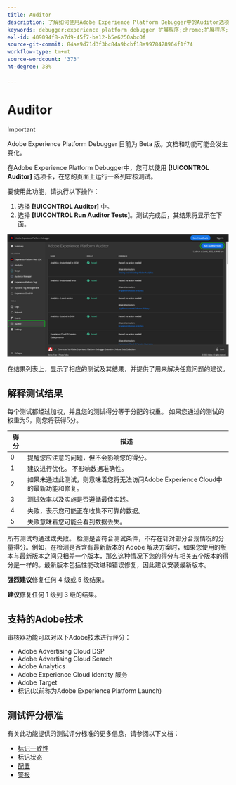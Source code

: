 ```yaml
---
title: Auditor
description: 了解如何使用Adobe Experience Platform Debugger中的Auditor选项卡来测试Adobe Experience Cloud实施。
keywords: debugger;experience platform debugger 扩展程序;chrome;扩展程序;审计员;dtm;target
exl-id: 409094f8-a7d9-45f7-ba12-b5e6250abc0f
source-git-commit: 84aa9d71d3f3bc84a9bcbf18a9978428964f1f74
workflow-type: tm+mt
source-wordcount: '373'
ht-degree: 38%

---
```


# Auditor

>[!IMPORTANT]
>
>Adobe Experience Platform Debugger 目前为 Beta 版。文档和功能可能会发生变化。

在Adobe Experience Platform Debugger中，您可以使用 **[!UICONTROL Auditor]** 选项卡，在您的页面上运行一系列审核测试。

要使用此功能，请执行以下操作：

1. 选择 **[!UICONTROL Auditor]** 中。
1. 选择 **[!UICONTROL Run Auditor Tests]**。测试完成后，其结果将显示在下面。

![Auditor选项卡上测试结果的屏幕截图](../assets/auditor-results.png)

在结果列表上，显示了相应的测试及其结果，并提供了用来解决任意问题的建议。

## 解释测试结果

每个测试都经过加权，并且您的测试得分等于分配的权重。 如果您通过的测试的权重为5，则您将获得5分。

| 得分 | 描述 |
| --- | --- |
| 0 | 提醒您应注意的问题，但不会影响您的得分。 |
| 1 | 建议进行优化。 不影响数据准确性。 |
| 2 | 如果未通过此测试，则意味着您将无法访问Adobe Experience Cloud中的最新功能和修复。 |
| 3 | 测试效率以及实施是否遵循最佳实践。 |
| 4 | 失败，表示您可能正在收集不可靠的数据。 |
| 5 | 失败意味着您可能会看到数据丢失。 |

所有测试均通过或失败。 检测是否符合测试条件，不存在针对部分合规情况的分量得分。例如，在检测是否含有最新版本的 Adobe 解决方案时，如果您使用的版本与最新版本之间只相差一个版本，那么这种情况下您的得分与相关五个版本的得分是一样的。最新版本包括性能改进和错误修复，因此建议安装最新版本。

**强烈建议**&#x200B;修复任何 4 级或 5 级结果。

**建议**&#x200B;修复任何 1 级到 3 级的结果。

## 支持的Adobe技术

审核器功能可以对以下Adobe技术进行评分：

* Adobe Advertising Cloud DSP
* Adobe Advertising Cloud Search
* Adobe Analytics
* Adobe Experience Cloud Identity 服务
* Adobe Target
* 标记(以前称为Adobe Experience Platform Launch)

## 测试评分标准

有关此功能提供的测试评分标准的更多信息，请参阅以下文档：

* [标记一致性](./tag-consistency.md)
* [标记状态](./tag-presence.md)
* [配置](./configuration.md)
* [警报](./alerts.md)
